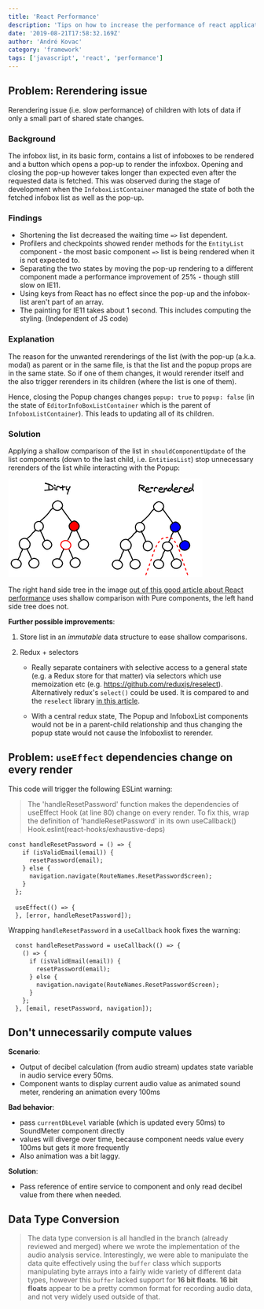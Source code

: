 ```yaml
---
title: 'React Performance'
description: 'Tips on how to increase the performance of react application which get slow when rerendering components with children that carry lots of data.'
date: '2019-08-21T17:58:32.169Z'
author: 'André Kovac'
category: 'framework'
tags: ['javascript', 'react', 'performance']
---
```


## Problem: Rerendering issue

Rerendering issue (i.e. slow performance) of children with lots of data if only a small part of shared state changes.

### Background
The infobox list, in its basic form, contains a list of infoboxes to be rendered and a button which opens a pop-up to render the infoxbox. Opening and closing the pop-up however takes longer than expected even after the requested data is fetched. This was observed during the stage of development when the `InfoboxListContainer` managed the state of both the fetched infobox list as well as the pop-up.

### Findings
* Shortening the list decreased the waiting time `=>` list dependent.
* Profilers and checkpoints showed render methods for the `EntityList` component - the most basic component `=>` list is being rendered when it is not expected to.
* Separating the two states by moving the pop-up rendering to a different component made a performance improvement of 25% - though still slow on IE11.
* Using keys from React has no effect since the pop-up and the infobox-list aren't part of an array.
* The painting for IE11 takes about 1 second. This includes computing the styling. (Independent of JS code)

### Explanation

The reason for the unwanted rerenderings of the list (with the pop-up (a.k.a. modal) as parent or in the same file, is that the list and the popup props are in the same state. So if one of them changes, it would rerender itself and the also trigger rerenders in its children (where the list is one of them).

Hence, closing the Popup changes changes `popup: true` to `popup: false` (in the state of `EditorInfoBoxListContainer` which is the parent of `InfoboxListContainer`). This leads to updating all of its children.

### Solution

Applying a shallow comparison of the list in `shouldComponentUpdate` of the list components (down to the last child, i.e. `EntitiesList`) stop unnecessary rerenders of the list while interacting with the Popup:

![react-rendering-on-state-change](./react-rendering-on-state-change.png)

The right hand side tree in the image [out of this good article about React performance](https://medium.com/front-end-hacking/performance-optimizing-a-react-single-page-app-part-2-92a0f0c83202) uses shallow comparison with Pure components, the left hand side tree does not.

**Further possible improvements**:

1. Store list in an *immutable* data structure to ease shallow comparisons.
2. Redux + selectors

	* Really separate containers with selective access to a general state (e.g. a Redux store for that matter) via selectors which use memoization etc (e.g. https://github.com/reduxjs/reselect). Alternatively redux's `select()` could be used. It is compared to and the `reselect` library [in this article](https://netbasal.com/lets-talk-about-select-and-reselect-in-ngrx-store-177a2f6045a8).

	* With a central redux state, The Popup and InfoboxList components would not be in a parent-child relationship and thus changing the popup state would not cause the Infoboxlist to rerender.


## Problem: `useEffect` dependencies change on every render

This code will trigger the following ESLint warning:

> The 'handleResetPassword' function makes the dependencies of useEffect Hook (at line 80) change on every render. To fix this, wrap the definition of 'handleResetPassword' in its own useCallback() Hook.eslint(react-hooks/exhaustive-deps)

```tsx
const handleResetPassword = () => {
    if (isValidEmail(email)) {
      resetPassword(email);
    } else {
      navigation.navigate(RouteNames.ResetPasswordScreen);
    }
  };

  useEffect(() => {
  }, [error, handleResetPassword]);
```

Wrapping `handleResetPassword` in a `useCallback` hook fixes the warning:

```tsx
  const handleResetPassword = useCallback(() => {
    () => {
      if (isValidEmail(email)) {
        resetPassword(email);
      } else {
        navigation.navigate(RouteNames.ResetPasswordScreen);
      }
    };
  }, [email, resetPassword, navigation]);
```

## Don't unnecessarily compute values

**Scenario**:

- Output of decibel calculation (from audio stream) updates state variable in audio service every 50ms.
- Component wants to display current audio value as animated sound meter, rendering an animation every 100ms

**Bad behavior**:

- pass `currentDbLevel` variable (which is updated every 50ms) to SoundMeter component directly
- values will diverge over time, because component needs value every 100ms but gets it more frequently
- Also animation was a bit laggy.

**Solution**:

- Pass reference of entire service to component and only read decibel value from there when needed.


## Data Type Conversion

> The data type conversion is all handled in the branch (already reviewed and merged) where we wrote the implementation of the audio analysis service. Interestingly, we were able to manipulate the data quite effectively using the `buffer` class which supports manipulating byte arrays into a fairly wide variety of different data types, however this `buffer` lacked support for **16 bit floats**. **16 bit floats** appear to be a pretty common format for recording audio data, and not very widely used outside of that.